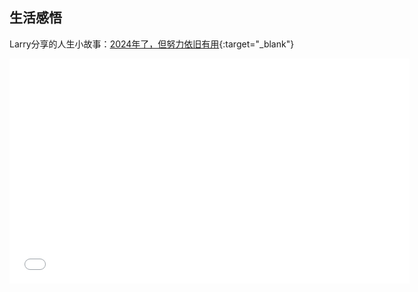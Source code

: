 ## 生活感悟
Larry分享的人生小故事：[2024年了，但努力依旧有用](https://www.bilibili.com/video/BV1Gi4y1W7Jt/?spm_id_from=333.1007.top_right_bar_window_history.content.click&vd_source=a69c9948d8c31b427ccd421455913cab){:target="_blank"}

<iframe src="//player.bilibili.com/player.html?aid=539026586&bvid=BV1Gi4y1W7Jt&cid=1413238812&p=1"width="640" height="360" scrolling="no" border="0" frameborder="no" framespacing="0" allowfullscreen="false" allow="autoplay; encrypted-media"> </iframe>
